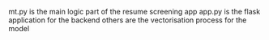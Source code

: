 mt.py is the main logic part of the resume screening app
app.py is the flask application for the backend
others are the vectorisation process for the model
